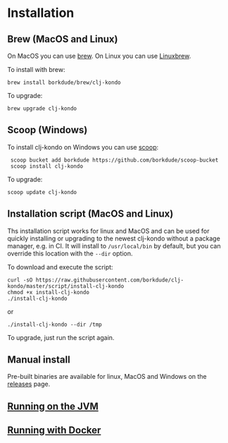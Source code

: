 # Installation

## Brew (MacOS and Linux)

On MacOS you can use [brew](https://brew.sh/). On Linux you can use
[Linuxbrew](http://linuxbrew.sh/).

To install with brew:

    brew install borkdude/brew/clj-kondo

To upgrade:

    brew upgrade clj-kondo

## Scoop (Windows)

To install clj-kondo on Windows you can use [scoop](https://scoop.sh):

     scoop bucket add borkdude https://github.com/borkdude/scoop-bucket
     scoop install clj-kondo

To upgrade:

    scoop update clj-kondo

## Installation script (MacOS and Linux)

Ths installation script works for linux and MacOS and can be used for quickly
installing or upgrading to the newest clj-kondo without a package manager,
e.g. in CI. It will install to `/usr/local/bin` by default, but you can override
this location with the `--dir` option.

To download and execute the script:

    curl -sO https://raw.githubusercontent.com/borkdude/clj-kondo/master/script/install-clj-kondo
    chmod +x install-clj-kondo
    ./install-clj-kondo

or

    ./install-clj-kondo --dir /tmp

To upgrade, just run the script again.

## Manual install

Pre-built binaries are available for linux, MacOS and Windows on the
[releases](https://github.com/borkdude/clj-kondo/releases) page.

## [Running on the JVM](jvm.md)

## [Running with Docker](docker.md)
